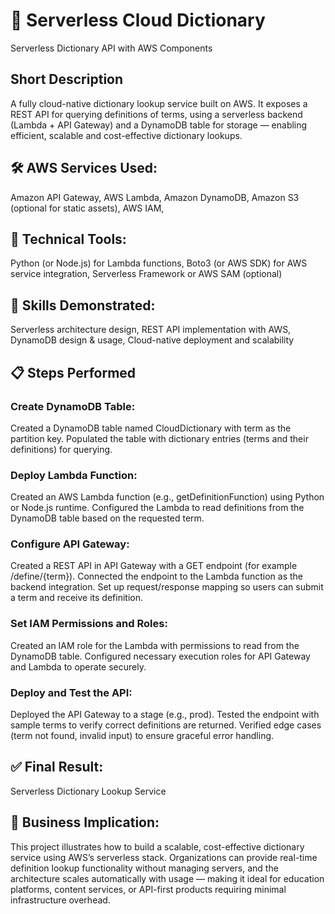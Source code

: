 # 🚀 Serverless Cloud Dictionary
Serverless Dictionary API with AWS Components

## Short Description
A fully cloud-native dictionary lookup service built on AWS. It exposes a REST API for querying definitions of terms, using a serverless backend (Lambda + API Gateway) and a DynamoDB table for storage — enabling efficient, scalable and cost-effective dictionary lookups.

## 🛠️ AWS Services Used:
Amazon API Gateway,
AWS Lambda,
Amazon DynamoDB,
Amazon S3 (optional for static assets),
AWS IAM,

## 🧰 Technical Tools:
Python (or Node.js) for Lambda functions,
Boto3 (or AWS SDK) for AWS service integration,
Serverless Framework or AWS SAM (optional)

## 🧠 Skills Demonstrated:
Serverless architecture design,
REST API implementation with AWS,
DynamoDB design & usage,
Cloud-native deployment and scalability

## 📋 Steps Performed

### Create DynamoDB Table:
Created a DynamoDB table named CloudDictionary with term as the partition key.
Populated the table with dictionary entries (terms and their definitions) for querying.

### Deploy Lambda Function:
Created an AWS Lambda function (e.g., getDefinitionFunction) using Python or Node.js runtime.
Configured the Lambda to read definitions from the DynamoDB table based on the requested term.

### Configure API Gateway:
Created a REST API in API Gateway with a GET endpoint (for example /define/{term}).
Connected the endpoint to the Lambda function as the backend integration.
Set up request/response mapping so users can submit a term and receive its definition.

### Set IAM Permissions and Roles:
Created an IAM role for the Lambda with permissions to read from the DynamoDB table.
Configured necessary execution roles for API Gateway and Lambda to operate securely.

### Deploy and Test the API:
Deployed the API Gateway to a stage (e.g., prod).
Tested the endpoint with sample terms to verify correct definitions are returned.
Verified edge cases (term not found, invalid input) to ensure graceful error handling.

## ✅ Final Result:
Serverless Dictionary Lookup Service

##  💼 Business Implication:
This project illustrates how to build a scalable, cost-effective dictionary service using AWS’s serverless stack. Organizations can provide real-time definition lookup functionality without managing servers, and the architecture scales automatically with usage — making it ideal for education platforms, content services, or API-first products requiring minimal infrastructure overhead.
